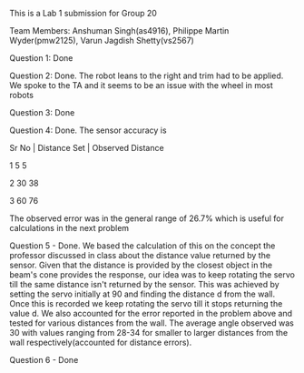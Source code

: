 This is a Lab 1 submission for Group 20

Team Members: Anshuman Singh(as4916), Philippe Martin Wyder(pmw2125), Varun Jagdish Shetty(vs2567)

Question 1: Done

Question 2: Done. The robot leans to the right and trim had to be applied. We spoke to the TA and it seems to be an issue with the wheel in most robots

Question 3: Done

Question 4: Done. 
The sensor accuracy is

Sr No 	|	Distance Set	|	Observed Distance

   1			5						5

   2	   		30				   		38

   3	  		60                  	76 

The observed error was in the general range of 26.7% which is useful for calculations in the next problem

Question 5 - Done. 
We based the calculation of this on the concept the professor discussed in class about the distance value returned by the sensor. Given that the distance is provided by the closest object in the beam's cone provides the response, our idea was to keep rotating the servo till the same distance isn't returned by the sensor. This was achieved by setting the servo initially at 90 and finding the distance d from the wall. Once this is recorded we keep rotating the servo till it stops returning the value d. We also accounted for the error reported in the problem above and tested for various distances from the wall. The average angle observed was 30 with values ranging from 28-34 for smaller to larger distances from the wall respectively(accounted for distance errors).

Question 6 - Done
